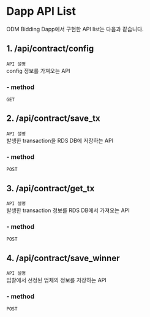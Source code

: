 # Dapp API List

ODM Bidding Dapp에서 구현한 API list는 다음과 같습니다.

## 1. /api/contract/config
`API 설명`<br>
config 정보를 가져오는 API

###   - method 
`GET`

## 2. /api/contract/save_tx
`API 설명`<br>
발생한 transaction을 RDS DB에 저장하는 API

###   - method 
`POST`

## 3. /api/contract/get_tx
`API 설명`<br>
발생한 transaction 정보를 RDS DB에서 가져오는 API

###   - method 
`POST`

## 4. /api/contract/save_winner
`API 설명`<br>
입찰에서 선정된 업체의 정보를 저장하는 API

###   - method 
`POST`
